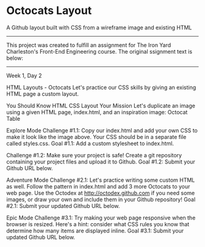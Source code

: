 # Octocats Layout
A Github layout built with CSS from a wireframe image and existing HTML

----------------------------------

This project was created to fulfill an assignment for The Iron Yard Charleston's Front-End Engineering course. The original ssignment text is below:

----------------------------------

Week 1, Day 2

HTML Layouts - Octocats
Let's practice our CSS skills by giving an existing HTML page a custom layout.

You Should Know
HTML
CSS Layout
Your Mission
Let's duplicate an image using a given HTML page, index.html, and an inspiration image: Octocat Table

Explore Mode
Challenge #1.1: Copy our index.html and add your own CSS to make it look like the image above. Your CSS should be in a separate file called styles.css. 
Goal #1.1: Add a custom stylesheet to index.html.

Challenge #1.2: Make sure your project is safe! Create a git repository containing your project files and upload it to Github. 
Goal #1.2: Submit your Github URL below.

Adventure Mode
Challenge #2.1: Let's practice writing some custom HTML as well. Follow the pattern in index.html and add 3 more Octocats to your web page. Use the Octodex at http://octodex.github.com if you need some images, or draw your own and include them in your Github repository! 
Goal #2.1: Submit your updated Github URL below.

Epic Mode
Challenge #3.1: Try making your web page responsive when the browser is resized. Here's a hint: consider what CSS rules you know that determine how many items are displayed inline. 
Goal #3.1: Submit your updated Github URL below.
